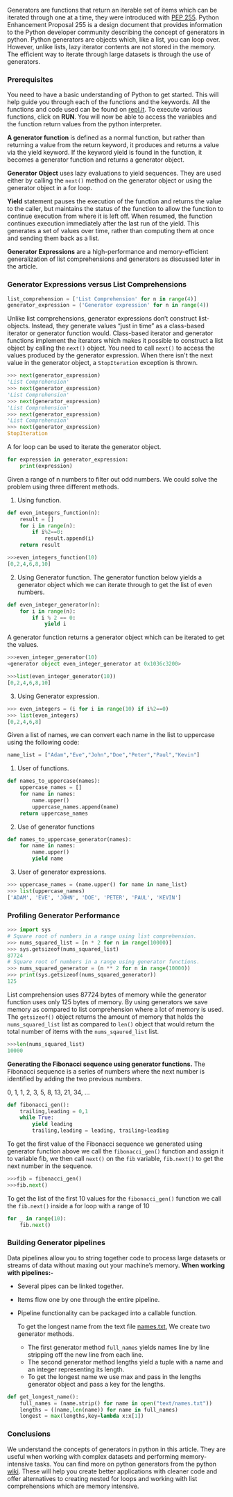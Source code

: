 Generators are functions that return an iterable set of items which can be iterated through one at a time, they were introduced with [PEP 255](https://www.python.org/dev/peps/pep-0255/). Python Enhancement Proposal 255 is a design document that provides information to the Python developer community describing the concept of generators in python. Python generators are objects which, like a list, you can loop over. However, unlike lists, lazy iterator contents are not stored in the memory. The efficient way to iterate through large datasets is through the use of generators.

### Prerequisites
You need to have a basic understanding of Python to get started. This will help guide you through each of the functions and the keywords. All the functions and code used can be found on [repl.it](https://repl.it/@paulodhiambo962/PythonGenerators/). To execute various functions, click on **RUN**. You will now be able to access the variables and the function return values from the python interpreter. 

**A generator function** is defined as a normal function, but rather than returning a value from the return keyword, it produces and returns a value via the yield keyword. If the keyword yield is found in the function, it becomes a generator function and returns a generator object.

**Generator Object** uses lazy evaluations to yield sequences. They are used either by calling the `next()` method on the generator object or using the generator object in a for loop.

**Yield** statement pauses the execution of the function and returns the value to the caller, but maintains the status of the function to allow the function to continue execution from where it is left off. When resumed, the function continues execution immediately after the last run of the yield. This generates a set of values over time, rather than computing them at once and sending them back as a list.

**Generator Expressions** are a high-performance and memory-efficient generalization of list comprehensions and generators as discussed later in the article. 

### Generator Expressions versus List Comprehensions
```python
list_comprehension = ['List Comprehension' for n in range(4)]
generator_expression = ('Generator expression' for n in range(4))
```
Unlike list comprehensions, generator expressions don’t construct list-objects. Instead, they generate values “just in time” as a class-based iterator or generator function would. Class-based iterator and generator functions implement the iterators which makes it possible to construct a list object by calling the `next()` object. You need to call `next()` to access the values produced by the generator expression. When there isn't the next value in the generator object, a `StopIteration` exception is thrown.

```python
>>> next(generator_expression)
'List Comprehension'
>>> next(generator_expression)
'List Comprehension'
>>> next(generator_expression)
'List Comprehension'
>>> next(generator_expression)
'List Comprehension'
>>> next(generator_expression)
StopIteration
```
A for loop can be used to iterate the generator object.

```python
for expression in generator_expression:
    print(expression)
```

Given a range of n numbers to filter out odd numbers. We could solve the problem using three different methods.

1. Using function.

```python
def even_integers_function(n):
    result = []
    for i in range(n):
        if i%2==0:
            result.append(i)
    return result
```

```python
>>>even_integers_function(10)
[0,2,4,6,8,10]
```
2. Using Generator function. 
   The generator function below yields a generator object which we can iterate through to get the list of even numbers. 

```python
def even_integer_generator(n):
    for i in range(n):
        if i % 2 == 0:
            yield i
```
A generator function returns a generator object which can be iterated to get the values.
```python
>>>even_integer_generator(10)
<generator object even_integer_generator at 0x1036c3200>
```
```python
>>>list(even_integer_generator(10))
[0,2,4,6,8,10]
```
3. Using Generator expression.
```python
>>> even_integers = (i for i in range(10) if i%2==0)
>>> list(even_integers)
[0,2,4,6,8]
```
Given a list of names, we can convert each name in the list to uppercase using the following code:
```python
name_list = ["Adam","Eve","John","Doe","Peter","Paul","Kevin"]
```
1. User of functions.
```python
def names_to_uppercase(names):
    uppercase_names = []
    for name in names:
        name.upper()
        uppercase_names.append(name)
    return uppercase_names
```
2. Use of generator functions
```python
def names_to_uppercase_generator(names):
    for name in names:
        name.upper()
        yield name
```
3. User of generator expressions.
```python
>>> uppercase_names = (name.upper() for name in name_list)
>>> list(uppercase_names)
['ADAM', 'EVE', 'JOHN', 'DOE', 'PETER', 'PAUL', 'KEVIN']
```
### Profiling Generator Performance
```python
>>> import sys
# Square root of numbers in a range using list comprehension.
>>> nums_squared_list = [n * 2 for n in range(10000)]
>>> sys.getsizeof(nums_squared_list)
87724
# Square root of numbers in a range using generator functions.
>>> nums_squared_generator = (n ** 2 for n in range(10000))
>>> print(sys.getsizeof(nums_squared_generator))
125
```
List comprehension uses 87724 bytes of memory while the generator function uses only 125 bytes of memory. By using generators we save memory as compared to list comprehension where a lot of memory is used.
The `getsizeof()` object returns the amount of memory that holds the `nums_squared_list` list as compared to `len()` object that would return the total number of items with the `nums_sqaured_list` list.

```python
>>>len(nums_squared_list)
10000
```
**Generating the Fibonacci sequence using generator functions.**
The Fibonacci sequence is a series of numbers where the next number is identified by adding the two previous numbers.

0, 1, 1, 2, 3, 5, 8, 13, 21, 34, ...

```python
def fibonacci_gen():
    trailing,leading = 0,1
    while True:
        yield leading
        trailing,leading = leading, trailing+leading
```
To get the first value of the Fibonacci sequence we generated using generator function above we call the `fibonacci_gen()` function and assign it to variable fib, we then call `next()` on the `fib` variable, `fib.next()` to get the next number in the sequence.
```python
>>>fib = fibonacci_gen()
>>>fib.next()
```
To get the list of the first 10 values for the `fibonacci_gen()` function we call the `fib.next()` inside a for loop with a range of 10
```python
for _ in range(10):
    fib.next()
```
### Building Generator pipelines
Data pipelines allow you to string together code to process large  datasets or streams of data without maxing out your machine’s memory.
**When working with pipelines:-**
- Several pipes can be linked together.
- Items flow one by one through the entire pipeline.
- Pipeline functionality can be packaged into a callable function.

  To get the longest name from the text file [names.txt](https://repl.it/@paulodhiambo962/PythonGenerators#text/names.txt), We create two generator methods.

  - The first generator method `full_names` yields names line by line stripping off the new line from each line.
  - The second generator method lengths yield a tuple with a name and an integer representing its length.
  - To get the longest name we use max and pass in the lengths generator object and pass a key for the lengths.
```python
def get_longest_name():
	full_names = (name.strip() for name in open("text/names.txt"))
	lengths = ((name,len(name)) for name in full_names)
	longest = max(lengths,key=lambda x:x[1])
```
### Conclusions
We understand the concepts of generators in python in this article. They are useful when working with complex datasets and performing memory-intensive tasks. You can find more on python generators from the python [wiki](https://wiki.python.org/moin/Generators/). These will help you create better applications with cleaner code and offer alternatives to creating nested for loops and working with list comprehensions which are memory intensive. 
